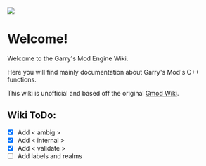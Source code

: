 <title>Garry's Mod Wiki</title>

<image src="https://files.facepunch.com/wiki/files/353/8d8c63b684d38b4.png" size="63752"/>

# Welcome!

Welcome to the Garry's Mod Engine Wiki.  

Here you will find mainly documentation about Garry's Mod's C++ functions.  

This wiki is unofficial and based off the original [Gmod Wiki](https://wiki.facepunch.com/gmod/).  

## Wiki ToDo:
- [x] Add < ambig >
- [x] Add < internal >
- [x] Add < validate >
- [ ] Add labels and realms